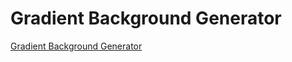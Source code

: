 # Gradient Background Generator

[Gradient Background Generator](https://dominikkorpusik.github.io/Gradient_background_generator/)
